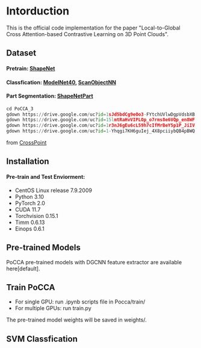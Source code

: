 # Intorduction
This is the official code implementation for the paper "Local-to-Global Cross Attention-based Contrastive Learning on 3D Point Clouds".

## Dataset
#### Pretrain: [ShapeNet](https://drive.google.com/uc?id=1sJd5bdCg9eOo3-FYtchUVlwDgpVdsbXB)
#### Classfication: [ModelNet40](https://drive.google.com/uc?id=15lmtRaHvVIPLOp_o7rms8e6VQp_en8WF), [ScanObjectNN](https://drive.google.com/uc?id=1r3nJ6gEu6cL59h7cIfMrBeY5p1P_JiIV)
#### Part Segmentation: [ShapeNetPart](https://drive.google.com/uc?id=1-Yhqgi7KH6guIej_4X8pciiybQB4pBWQ)

```Python
cd PoCCA_3
gdown https://drive.google.com/uc?id=1sJd5bdCg9eOo3-FYtchUVlwDgpVdsbXB
gdown https://drive.google.com/uc?id=15lmtRaHvVIPLOp_o7rms8e6VQp_en8WF
gdown https://drive.google.com/uc?id=1r3nJ6gEu6cL59h7cIfMrBeY5p1P_JiIV
gdown https://drive.google.com/uc?id=1-Yhqgi7KH6guIej_4X8pciiybQB4pBWQ
```
from [CrossPoint](https://github.com/MohamedAfham/CrossPoint/blob/master/data/download_data.sh)

## Installation
#### Pre-train and Test Enviorment:
- CentOS Linux release 7.9.2009
- Python 3.10
- PyTorch 2.0
- CUDA 11.7
- Torchvision 0.15.1
- Timm 0.6.13
- Einops 0.6.1

## Pre-trained Models
PoCCA pre-trained models with DGCNN feature extractor are available here[default].

## Train PoCCA
- For single GPU: run .ipynb scripts file in Pocca/train/
- For multiple GPUs: run train.py

The pre-trained model weights will be saved in weights/.

## SVM Classfication
